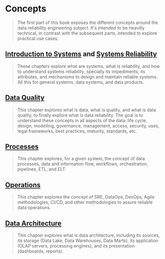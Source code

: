# Concepts
>
> The first part of this book exposes the different concepts around the data reliability engineering subject. It's intended to be heavilly technical, in contrast with the subsequent parts, intended to explore practical use cases.

## [Introduction to Systems](./concepts/systems_intro.md) and [Systems Reliability](./concepts/systems_reliability.md)
>
> These chapters explore what are systems, what is reliability, and how to understand systems reliability, specially its impediments, its attributes, and mechanisms to design and maintain reliable systems. All this for general systems, data systems, and data products.

## [Data Quality](./concepts/data_quality.md)
>
> This chapter explores what is data, what is quality, and what is data quality, to finally explore what is data reliability.
The goal is to understand these concepts in all aspects of the data: life cycle, design, modelling, governance, management, access, security, uses, legal frameworks, best practices, maturity, standards, etc.

## [Processes](./concepts/processes.md)
>
> This chapter explores, for a given system, the concept of data processes, data and information flow, workflows, orchestration, pipelines, ETL, and ELT.

## [Operations](./concepts/operations.md)
>
> This chapter explores the concept of SRE, DataOps, DevOps, Agile methodologies, CI/CD, and other methodologies to assure reliable data operations.

## [Data Architecture](./concepts/data_architecture.md)
>
> This chapter explores what is data architecture, including its sources, its storage (Data Lake, Data Warehouses, Data Marts), its application (OLAP servers, processing engines), and its presentation (dashboards, reports).
